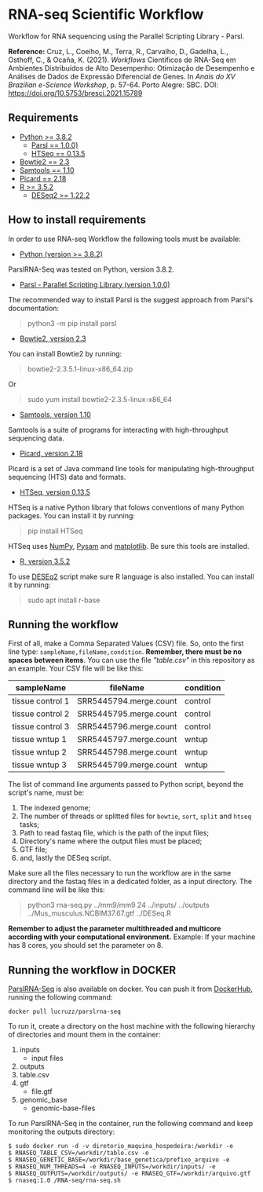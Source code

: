 # RNA-seq Scientific Workflow
Workflow for RNA sequencing using the Parallel Scripting Library - Parsl.

**Reference:** Cruz, L., Coelho, M., Terra, R., Carvalho, D., Gadelha, L., Osthoff, C., & Ocaña, K. (2021). *Workflows* Científicos de RNA-Seq em Ambientes Distribuídos de Alto Desempenho: Otimização de Desempenho e Análises de Dados de Expressão Diferencial de Genes. In *Anais do XV Brazilian e-Science Workshop*, p. 57-64. Porto Alegre: SBC. DOI: https://doi.org/10.5753/bresci.2021.15789

## Requirements
- [Python >= 3.8.2](https://www.python.org/)
   - [Parsl == 1.0.0)](https://parsl.readthedocs.io/en/stable/index.html)
   - [HTSeq == 0.13.5](https://htseq.readthedocs.io/en/master/)
- [Bowtie2 == 2.3](http://bowtie-bio.sourceforge.net/bowtie2/index.shtml)
- [Samtools == 1.10](http://www.htslib.org/)
- [Picard == 2.18](https://github.com/broadinstitute/picard)
- [R >= 3.5.2](https://www.r-project.org/)
   - [DESeq2 >= 1.22.2](https://bioconductor.org/packages/release/bioc/html/DESeq2.html) 



## How to install requirements
In order to use RNA-seq Workflow the following tools must be available:

- [Python (version >= 3.8.2)](https://www.python.org/)

ParslRNA-Seq was tested on Python, version 3.8.2.

- [Parsl - Parallel Scripting Library (version 1.0.0)](https://parsl.readthedocs.io/en/stable/index.html)

The recommended way to install Parsl is the suggest approach from Parsl's documentation:

> python3 -m pip install parsl

- [Bowtie2, version 2.3](http://bowtie-bio.sourceforge.net/bowtie2/index.shtml)

You can install Bowtie2 by running:

> bowtie2-2.3.5.1-linux-x86_64.zip

Or

> sudo yum install bowtie2-2.3.5-linux-x86_64

- [Samtools, version 1.10](http://www.htslib.org/)

Samtools is a suite of programs for interacting with high-throughput sequencing data.

- [Picard, version 2.18](https://github.com/broadinstitute/picard)

Picard is a set of Java command line tools for manipulating high-throughput sequencing (HTS) data and formats.

- [HTSeq, version 0.13.5](https://htseq.readthedocs.io/en/master/)

HTSeq is a native Python library that folows conventions of many Python packages. You can install it by running:

> pip install HTSeq

HTSeq uses [NumPy](https://numpy.org/), [Pysam](https://github.com/pysam-developers/pysam) and [matplotlib](https://matplotlib.org/). Be sure this tools are installed.

- [R, version 3.5.2](https://www.r-project.org/)

To use [DESEq2](https://bioconductor.org/packages/release/bioc/html/DESeq2.html) script make sure R language is also installed. You can install it by running:

> sudo apt install r-base

## 



## Running the workflow

First of all, make a Comma Separated Values (CSV) file. So, onto the first line type: ``sampleName,fileName,condition``. **Remember, there must be no spaces between items**. You can use the file *"table.csv"* in this repository as an example. Your CSV file will be like this:

   |    sampleName    |     fileName     |condition|
   |------------------|------------------|---------|
   | tissue control 1 | SRR5445794.merge.count | control |
   | tissue control 2 | SRR5445795.merge.count | control |
   | tissue control 3 | SRR5445796.merge.count | control |
   | tissue wntup 1   | SRR5445797.merge.count | wntup   |
   | tissue wntup 2   | SRR5445798.merge.count | wntup   |
   | tissue wntup 3   | SRR5445799.merge.count | wntup   |

The list of command line arguments passed to Python script, beyond the script's name, must be: 

 1. The indexed genome; 
 2. The number of threads or splitted files for `bowtie`, `sort`, `split` and `htseq` tasks; 
 3. Path to read fastaq file, which is the path of the input files; 
 4. Directory's name where the output files must be placed;  
 5. GTF file;
 7. and, lastly the DESeq script. 
 
Make sure all the files necessary to run the workflow are in the same directory and the fastaq files in a dedicated folder, as a input directory. The command line will be like this:

> python3 rna-seq.py ../mm9/mm9 24 ../inputs/ ../outputs ../Mus_musculus.NCBIM37.67.gtf ../DESeq.R

**Remember to adjust the parameter multithreaded and multicore according with your computational environment.** 
Example: If your machine has 8 cores, you should set the parameter on 8.


## Running the workflow in DOCKER

[ParslRNA-Seq](https://hub.docker.com/r/lucruzz/parslrna-seq) is also available on docker. You can push it from [DockerHub](https://hub.docker.com/r/lucruzz/parslrna-seq), running the following command:
```
docker pull lucruzz/parslrna-seq
```
To run it, create a directory on the host machine with the following hierarchy of directories and mount them in the container:

1. inputs
   - input files
2. outputs
3. table.csv
3. gtf
   - file.gtf
4. genomic_base
   - genomic-base-files

To run ParslRNA-Seq in the container, run the following command and keep monitoring the outputs directory:

```
$ sudo docker run -d -v diretorio_maquina_hospedeira:/workdir -e
$ RNASEQ_TABLE_CSV=/workdir/table.csv -e
$ RNASEQ_GENETIC_BASE=/workdir/base_genetica/prefixo_arquivo -e
$ RNASEQ_NUM_THREADS=4 -e RNASEQ_INPUTS=/workdir/inputs/ -e
$ RNASEQ_OUTPUTS=/workdir/outputs/ -e RNASEQ_GTF=/workdir/arquivo.gtf
$ rnaseq:1.0 /RNA-seq/rna-seq.sh
```